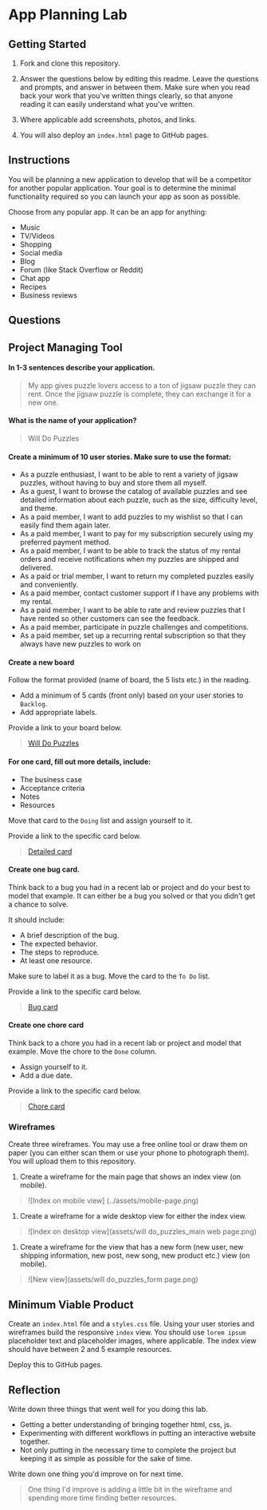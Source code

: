 # App Planning Lab

## Getting Started

1. Fork and clone this repository.

1. Answer the questions below by editing this readme. Leave the questions and prompts, and answer in between them. Make sure when you read back your work that you've written things clearly, so that anyone reading it can easily understand what you've written.

1. Where applicable add screenshots, photos, and links.

1. You will also deploy an `index.html` page to GitHub pages.

## Instructions

You will be planning a new application to develop that will be a competitor for another popular application. Your goal is to determine the minimal functionality required so you can launch your app as soon as possible.

Choose from any popular app. It can be an app for anything:

- Music
- TV/Videos
- Shopping
- Social media
- Blog
- Forum (like Stack Overflow or Reddit)
- Chat app
- Recipes
- Business reviews

## Questions

## Project Managing Tool

#### In 1-3 sentences describe your application.

> My app gives puzzle lovers access to a ton of jigsaw puzzle they can rent. Once the jigsaw puzzle is complete, they can exchange it for a new one. 

#### What is the name of your application?

> Will Do Puzzles

#### Create a minimum of 10 user stories. Make sure to use the format:

 - As a puzzle enthusiast, I want to be able to rent a variety of jigsaw puzzles, without having to buy and store them all myself.
 - As a guest, I want to browse the catalog of available puzzles and see detailed information about each puzzle, such as the size, difficulty level, and theme. 
 - As a paid member, I want to add puzzles to my wishlist so that I can easily find them again later.
 - As a paid member, I want to pay for my subscription securely using my preferred payment method.
 - As a paid member, I want to be able to track the status of my rental orders and receive notifications when my puzzles are shipped and delivered.
  - As a paid or trial member, I want to return my completed puzzles easily and conveniently.
 - As a paid member, contact customer support if I have any problems with my rental.
 - As a paid member, I want to be able to rate and review puzzles that I have rented so other customers can see the feedback.
 - As a paid member, participate in puzzle challenges and competitions.
 - As a paid member, set up a recurring rental subscription so that they always have new puzzles to work on



#### Create a new board

Follow the format provided (name of board, the 5 lists etc.) in the reading.

- Add a minimum of 5 cards (front only) based on your user stories to `Backlog`.
- Add appropriate labels.

Provide a link to your board below.

> [Will Do Puzzles](https://trello.com/b/jCYV3jqS/will-do-puzzles)

#### For one card, fill out more details, include:

- The business case
- Acceptance criteria
- Notes
- Resources

Move that card to the `Doing` list and assign yourself to it.

Provide a link to the specific card below.

> [Detailed card](https://trello.com/c/gCrLtYCd)

#### Create one bug card.

Think back to a bug you had in a recent lab or project and do your best to model that example.
It can either be a bug you solved or that you didn't get a chance to solve.

It should include:

- A brief description of the bug.
- The expected behavior.
- The steps to reproduce.
- At least one resource.

Make sure to label it as a bug. Move the card to the `To Do` list.

Provide a link to the specific card below.

> [Bug card](https://trello.com/c/HBynq0Zk)

#### Create one chore card

Think back to a chore you had in a recent lab or project and model that example. Move the chore to the `Done` column.

- Assign yourself to it.
- Add a due date.

Provide a link to the specific card below.

> [Chore card](https://trello.com/c/pMIVHogy)

### Wireframes

Create three wireframes. You may use a free online tool or draw them on paper (you can either scan them or use your phone to photograph them). You will upload them to this repository.

1. Create a wireframe for the main page that shows an index view (on mobile).

> ![Index on mobile view] (../assets/mobile-page.png)

1. Create a wireframe for a wide desktop view for either the index view.

> ![Index on desktop view](assets/will do_puzzles_main web page.png)

1. Create a wireframe for the view that has a new form (new user, new shipping information, new post, new song, new product etc.) view (on mobile).

> ![New view](assets/will do_puzzles_form page.png)

## Minimum Viable Product

Create an `index.html` file and a `styles.css` file. Using your user stories and wireframes build the responsive `index` view. You should use `lorem ipsum` placeholder text and placeholder images, where applicable. The index view should have between 2 and 5 example resources.

Deploy this to GitHub pages.

## Reflection

Write down three things that went well for you doing this lab.
 
 - Getting a better understanding of bringing together html, css, js.
 - Experimenting with different workflows in putting an interactive website together.
 - Not only putting in the necessary time to complete the project but keeping it as simple as possible for the sake of time. 

Write down one thing you'd improve on for next time.

> One thing I'd improve is adding a little bit in the wireframe and spending more time finding better resources.
